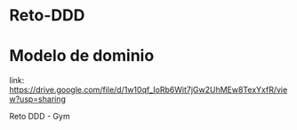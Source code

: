 # Reto-DDD

# Modelo de dominio
  link: https://drive.google.com/file/d/1w10qf_IoRb6Wit7jGw2UhMEw8TexYxfR/view?usp=sharing
  
  
















Reto DDD - Gym
